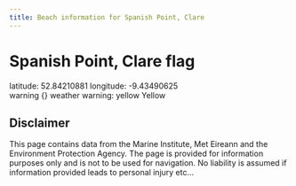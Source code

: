 ```yaml
---
title: Beach information for Spanish Point, Clare
---
```

# Spanish Point, Clare <span class="material-icons blue-flag">flag</span>

<div class="location-info">latitude: 52.84210881 longitude: -9.43490625</div>
<div class="met-eireann-warnings"><span class="material-icons {}-warning">warning</span>&nbsp;{} weather warning: yellow Yellow&nbsp;</div>
<div></div>

## Disclaimer

This page contains data from the Marine Institute, 
Met Eireann and the Environment Protection Agency. The page is provided for
information purposes only and is not to be used for navigation. No liability 
is assumed if information provided leads to personal injury etc...
